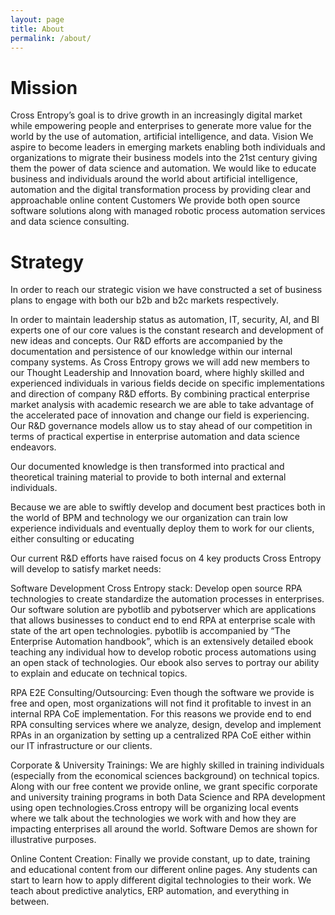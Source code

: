 ```yaml
---
layout: page
title: About
permalink: /about/
---
```


# Mission
Cross Entropy’s goal is to drive growth in an increasingly digital market while empowering people and enterprises to generate more value for the world by the use of automation, artificial intelligence, and data.
Vision
We aspire to become leaders in emerging markets enabling both individuals and organizations to migrate their business models into the 21st century giving them the power of data science and automation. We would like to educate business and individuals around the world about artificial intelligence, automation and the digital transformation process by providing clear and approachable online content
Customers
We provide both open source software solutions along with managed robotic process automation services and data science consulting.

#  Strategy
In order to reach our strategic vision we have constructed a set of business plans to engage with both our b2b and b2c markets respectively.

In order to maintain leadership status as automation, IT, security, AI, and BI experts one of our core values is the constant research and development of new ideas and concepts. Our R&D efforts are accompanied by the documentation and persistence of our knowledge within our internal company systems. As Cross Entropy grows we will add new members to our Thought Leadership and Innovation board, where highly skilled and experienced individuals in various fields decide on specific implementations and direction of company R&D efforts. By combining practical enterprise market analysis with academic research we are able to take advantage of the accelerated pace of innovation and change our field is experiencing. Our R&D governance models allow us to stay ahead of our competition in terms of practical expertise in enterprise automation and data science endeavors.

Our documented knowledge is then transformed into practical and theoretical training material to provide to both internal and external individuals.

Because we are able to swiftly develop and document best practices both in the world of BPM and technology we our organization can train low experience individuals and eventually deploy them to work for our clients, either consulting or educating

Our current R&D efforts have raised focus on 4 key products Cross Entropy will develop to satisfy market needs:

Software Development Cross Entropy stack: Develop open source RPA technologies to create standardize the automation processes in enterprises. Our software solution are pybotlib and pybotserver which are applications that allows businesses to conduct end to end RPA at enterprise scale with state of the art open technologies. pybotlib is accompanied by “The Enterprise Automation handbook”, which is an extensively detailed ebook teaching any individual how to develop robotic process automations using an open stack of technologies. Our ebook also serves to portray our ability to explain and educate on technical topics.

RPA E2E Consulting/Outsourcing: Even though the software we provide is free and open, most organizations will not find it profitable to invest in an internal RPA CoE implementation. For this reasons we provide end to end RPA consulting services where we analyze, design, develop and implement RPAs in an organization by setting up a centralized RPA CoE either within our IT infrastructure or our clients.

Corporate & University Trainings: We are highly skilled in training individuals (especially from the economical sciences background) on technical topics. Along with our free content we provide online, we grant specific corporate and university training programs in both Data Science and RPA development using open technologies.Cross entropy will be organizing local events where we talk about the technologies we work with and how they are impacting enterprises all around the world. Software Demos are shown for illustrative purposes.

Online Content Creation: Finally we provide constant, up to date, training and educational content from our different online pages. Any students can start to learn how to apply different digital technologies to their work. We teach about predictive analytics, ERP automation, and everything in between. 
